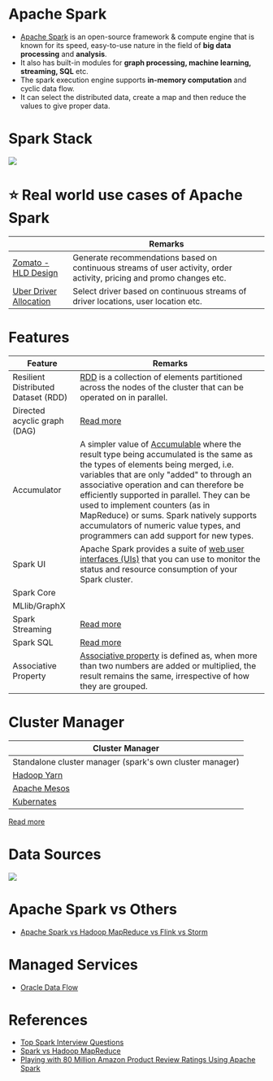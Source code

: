 # Apache Spark
- [Apache Spark](https://spark.apache.org) is an open-source framework & compute engine that is known for its speed, easy-to-use nature in the field of **big data processing** and **analysis**.
- It also has built-in modules for **graph processing, machine learning, streaming, SQL** etc.
- The spark execution engine supports **in-memory computation** and cyclic data flow.
- It can select the distributed data, create a map and then reduce the values to give proper data.

# Spark Stack

![](https://www.altexsoft.com/media/2021/06/word-image-14.png)

# :star: Real world use cases of Apache Spark

|                                                                                              | Remarks                                                                                                               |
|----------------------------------------------------------------------------------------------|-----------------------------------------------------------------------------------------------------------------------|
| [Zomato - HLD Design](../../../0_HLDUseCasesProblems/FoodOrderingZomatoSwiggy/Readme.md)     | Generate recommendations based on continuous streams of user activity, order activity, pricing and promo changes etc. |
| [Uber Driver Allocation](../../../0_HLDUseCasesProblems/DriverAllocationUberGoJek/Readme.md) | Select driver based on continuous streams of driver locations, user location etc.                                     |

# Features

| Feature                             | Remarks                                                                                                                                                                                                                                                                                                                                                                                                                                                                                                                    |
|-------------------------------------|----------------------------------------------------------------------------------------------------------------------------------------------------------------------------------------------------------------------------------------------------------------------------------------------------------------------------------------------------------------------------------------------------------------------------------------------------------------------------------------------------------------------------|
| Resilient Distributed Dataset (RDD) | [RDD](https://spark.apache.org/docs/latest/rdd-programming-guide.html) is a collection of elements partitioned across the nodes of the cluster that can be operated on in parallel.                                                                                                                                                                                                                                                                                                                                        |
| Directed acyclic graph (DAG)        | [Read more](../../WorkflowSchedulers/DAG.md)                                                                                                                                                                                                                                                                                                                                                                                                                                                                               |
| Accumulator                         | A simpler value of [Accumulable](https://spark.apache.org/docs/1.6.1/api/java/org/apache/spark/Accumulator.html) where the result type being accumulated is the same as the types of elements being merged, i.e. variables that are only "added" to through an associative operation and can therefore be efficiently supported in parallel. They can be used to implement counters (as in MapReduce) or sums. Spark natively supports accumulators of numeric value types, and programmers can add support for new types. |
| Spark UI                            | Apache Spark provides a suite of [web user interfaces (UIs)](https://spark.apache.org/docs/latest/web-ui.html) that you can use to monitor the status and resource consumption of your Spark cluster.                                                                                                                                                                                                                                                                                                                      |
| Spark Core                          |                                                                                                                                                                                                                                                                                                                                                                                                                                                                                                                            |
| MLlib/GraphX                        |                                                                                                                                                                                                                                                                                                                                                                                                                                                                                                                            |
| Spark Streaming                     | [Read more](SparkStreaming.md)                                                                                                                                                                                                                                                                                                                                                                                                                                                                                             |
| Spark SQL                           | [Read more](SparkSQL.md)                                                                                                                                                                                                                                                                                                                                                                                                                                                                                                   |
| Associative Property                | [Associative property](https://www.splashlearn.com/math-vocabulary/addition/associative-property) is defined as, when more than two numbers are added or multiplied, the result remains the same, irrespective of how they are grouped.                                                                                                                                                                                                                                                                                    |

# Cluster Manager

| Cluster Manager                                                            |
|----------------------------------------------------------------------------|
| Standalone cluster manager (spark's own cluster manager)                   |
| [Hadoop Yarn](../../../9_Container&Orchestration/ApacheYarn.md)            |
| [Apache Mesos](../../../9_Container&Orchestration/ApacheMarathon&Mesos.md) |
| [Kubernates](../../../9_Container&Orchestration/Kubernates/Readme.md)      |

[Read more](https://techvidvan.com/tutorials/spark-cluster-manager-yarn-mesos-and-standalone/)

# Data Sources

![](https://miro.medium.com/v2/resize:fit:1368/format:webp/1*kNBQi-vVM_J3vaqHS_HBWw.png)

# Apache Spark vs Others
- [Apache Spark vs Hadoop MapReduce vs Flink vs Storm](../SparkVsMapReduceVsFlinkVsStorm.md)

# Managed Services
- [Oracle Data Flow](https://www.oracle.com/big-data/data-flow/)

# References
- [Top Spark Interview Questions](https://www.interviewbit.com/spark-interview-questions/)
- [Spark vs Hadoop MapReduce](https://www.integrate.io/blog/apache-spark-vs-hadoop-mapreduce/)
- [Playing with 80 Million Amazon Product Review Ratings Using Apache Spark](https://minimaxir.com/2017/01/amazon-spark/)
